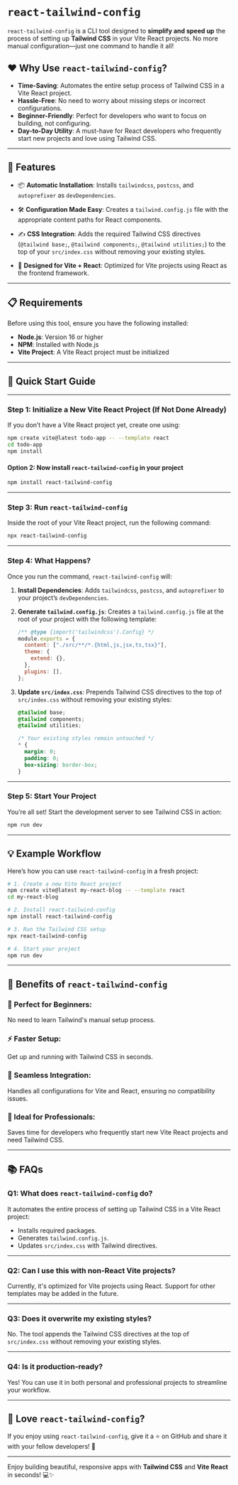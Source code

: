 # `react-tailwind-config`

`react-tailwind-config` is a CLI tool designed to **simplify and speed up** the process of setting up **Tailwind CSS** in your Vite React projects. No more manual configuration—just one command to handle it all!

## ❤️ Why Use `react-tailwind-config`?

- **Time-Saving**: Automates the entire setup process of Tailwind CSS in a Vite React project.
- **Hassle-Free**: No need to worry about missing steps or incorrect configurations.
- **Beginner-Friendly**: Perfect for developers who want to focus on building, not configuring.
- **Day-to-Day Utility**: A must-have for React developers who frequently start new projects and love using Tailwind CSS.

---

## 🎁 Features

- 📦 **Automatic Installation**:
  Installs `tailwindcss`, `postcss`, and `autoprefixer` as `devDependencies`.
  
- 🛠️ **Configuration Made Easy**:
  Creates a `tailwind.config.js` file with the appropriate content paths for React components.

- ✍️ **CSS Integration**:
  Adds the required Tailwind CSS directives (`@tailwind base;`, `@tailwind components;`, `@tailwind utilities;`) to the top of your `src/index.css` without removing your existing styles.

- 🚀 **Designed for Vite + React**:
  Optimized for Vite projects using React as the frontend framework.

---

## 📋 Requirements

Before using this tool, ensure you have the following installed:

- **Node.js**: Version 16 or higher
- **NPM**: Installed with Node.js
- **Vite Project**: A Vite React project must be initialized

---

## 🚀 Quick Start Guide

---

### Step 1: Initialize a New Vite React Project (If Not Done Already)

If you don’t have a Vite React project yet, create one using:

```bash
npm create vite@latest todo-app -- --template react
cd todo-app
npm install
```
#### Option 2: Now install `react-tailwind-config` in your project
```bash
npm install react-tailwind-config
```

---

### Step 3: Run `react-tailwind-config`

Inside the root of your Vite React project, run the following command:

```bash
npx react-tailwind-config
```

---

### Step 4: What Happens?

Once you run the command, `react-tailwind-config` will:
1. **Install Dependencies**:
   Adds `tailwindcss`, `postcss`, and `autoprefixer` to your project’s `devDependencies`.

2. **Generate `tailwind.config.js`**:
   Creates a `tailwind.config.js` file at the root of your project with the following template:
   ```js
   /** @type {import('tailwindcss').Config} */
   module.exports = {
     content: ["./src/**/*.{html,js,jsx,ts,tsx}"],
     theme: {
       extend: {},
     },
     plugins: [],
   };
   ```

3. **Update `src/index.css`**:
   Prepends Tailwind CSS directives to the top of `src/index.css` without removing your existing styles:
   ```css
   @tailwind base;
   @tailwind components;
   @tailwind utilities;

   /* Your existing styles remain untouched */
   * {
     margin: 0;
     padding: 0;
     box-sizing: border-box;
   }
   ```

---

### Step 5: Start Your Project

You’re all set! Start the development server to see Tailwind CSS in action:

```bash
npm run dev
```

---

## 💡 Example Workflow

Here’s how you can use `react-tailwind-config` in a fresh project:

```bash
# 1. Create a new Vite React project
npm create vite@latest my-react-blog -- --template react
cd my-react-blog

# 2. Install react-tailwind-config
npm install react-tailwind-config

# 3. Run the Tailwind CSS setup
npx react-tailwind-config

# 4. Start your project
npm run dev
```

---

## 💎 Benefits of `react-tailwind-config`

### 🌟 Perfect for Beginners:
No need to learn Tailwind's manual setup process.

### ⚡ Faster Setup:
Get up and running with Tailwind CSS in seconds.

### 🔧 Seamless Integration:
Handles all configurations for Vite and React, ensuring no compatibility issues.

### 💼 Ideal for Professionals:
Saves time for developers who frequently start new Vite React projects and need Tailwind CSS.

---

## 📚 FAQs

### **Q1: What does `react-tailwind-config` do?**
It automates the entire process of setting up Tailwind CSS in a Vite React project:
- Installs required packages.
- Generates `tailwind.config.js`.
- Updates `src/index.css` with Tailwind directives.

---

### **Q2: Can I use this with non-React Vite projects?**
Currently, it's optimized for Vite projects using React. Support for other templates may be added in the future.

---

### **Q3: Does it overwrite my existing styles?**
No. The tool appends the Tailwind CSS directives at the top of `src/index.css` without removing your existing styles.

---

### **Q4: Is it production-ready?**
Yes! You can use it in both personal and professional projects to streamline your workflow.

---

## 💌 Love `react-tailwind-config`?

If you enjoy using `react-tailwind-config`, give it a ⭐ on GitHub and share it with your fellow developers! 🚀

---

Enjoy building beautiful, responsive apps with **Tailwind CSS** and **Vite React** in seconds! 💻✨